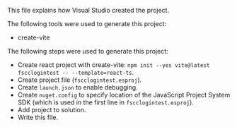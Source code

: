 This file explains how Visual Studio created the project.

The following tools were used to generate this project:
- create-vite

The following steps were used to generate this project:
- Create react project with create-vite: `npm init --yes vite@latest fscclogintest -- --template=react-ts`.
- Create project file (`fscclogintest.esproj`).
- Create `launch.json` to enable debugging.
- Create `nuget.config` to specify location of the JavaScript Project System SDK (which is used in the first line in `fscclogintest.esproj`).
- Add project to solution.
- Write this file.
